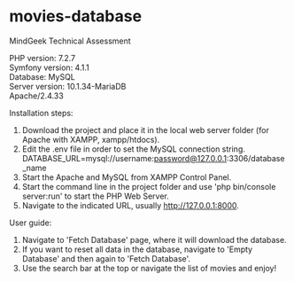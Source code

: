 # movies-database
MindGeek Technical Assessment

PHP version: 7.2.7  
Symfony version: 4.1.1  
Database: MySQL  
Server version: 10.1.34-MariaDB  
Apache/2.4.33  

Installation steps:
1. Download the project and place it in the local web server folder (for Apache with XAMPP, xampp/htdocs).
2. Edit the .env file in order to set the MySQL connection string.  
  DATABASE_URL=mysql://username:password@127.0.0.1:3306/database_name
3. Start the Apache and MySQL from XAMPP Control Panel.
4. Start the command line in the project folder and use 'php bin/console server:run' to start the PHP Web Server.
5. Navigate to the indicated URL, usually http://127.0.0.1:8000.

User guide:
1. Navigate to 'Fetch Database' page, where it will download the database.
2. If you want to reset all data in the database, navigate to 'Empty Database' and then again to 'Fetch Database'.
3. Use the search bar at the top or navigate the list of movies and enjoy!
